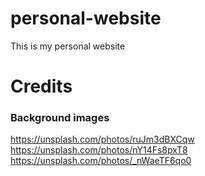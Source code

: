 # personal-website
This is my personal website

# Credits
### Background images
https://unsplash.com/photos/ruJm3dBXCqw
https://unsplash.com/photos/nY14Fs8pxT8
https://unsplash.com/photos/_nWaeTF6qo0